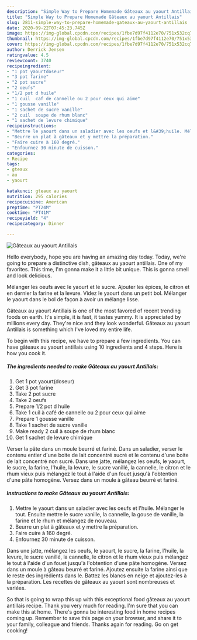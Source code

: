 ```yaml
---
description: "Simple Way to Prepare Homemade Gâteaux au yaourt Antillais"
title: "Simple Way to Prepare Homemade Gâteaux au yaourt Antillais"
slug: 2811-simple-way-to-prepare-homemade-gateaux-au-yaourt-antillais
date: 2020-09-22T07:45:23.745Z
image: https://img-global.cpcdn.com/recipes/1fbe7d97f4112e70/751x532cq70/gateaux-au-yaourt-antillais-photo-principale-de-la-recette.jpg
thumbnail: https://img-global.cpcdn.com/recipes/1fbe7d97f4112e70/751x532cq70/gateaux-au-yaourt-antillais-photo-principale-de-la-recette.jpg
cover: https://img-global.cpcdn.com/recipes/1fbe7d97f4112e70/751x532cq70/gateaux-au-yaourt-antillais-photo-principale-de-la-recette.jpg
author: Derrick Jensen
ratingvalue: 4.5
reviewcount: 3740
recipeingredient:
- "1 pot yaourtdoseur"
- "3 pot farine"
- "2 pot sucre"
- "2 oeufs"
- "1/2 pot d huile"
- "1 cuil  caf de cannelle ou 2 pour ceux qui aime"
- "1 gousse vanille"
- "1 sachet de sucre vanille"
- "2 cuil  soupe de rhum blanc"
- "1 sachet de levure chimique"
recipeinstructions:
- "Mettre le yaourt dans un saladier avec les oeufs et l&#39;huile. Mélanger le tout. Ensuite mettre le sucre vanille, la cannelle, la gouse de vanille, la farine et le rhum et mélangez de nouveau."
- "Beurre un plat à gâteaux et y mettre la préparation."
- "Faire cuire à 160 degré."
- "Enfournez 30 minute de cuisson."
categories:
- Recipe
tags:
- gteaux
- au
- yaourt

katakunci: gteaux au yaourt 
nutrition: 295 calories
recipecuisine: American
preptime: "PT24M"
cooktime: "PT41M"
recipeyield: "4"
recipecategory: Dinner

---
```



![Gâteaux au yaourt Antillais](https://img-global.cpcdn.com/recipes/1fbe7d97f4112e70/751x532cq70/gateaux-au-yaourt-antillais-photo-principale-de-la-recette.jpg)

Hello everybody, hope you are having an amazing day today. Today, we're going to prepare a distinctive dish, gâteaux au yaourt antillais. One of my favorites. This time, I'm gonna make it a little bit unique. This is gonna smell and look delicious.

Mélanger les oeufs avec le yaourt et le sucre. Ajouter les épices, le citron et en dernier la farine et la levure. Videz le yaourt dans un petit bol. Mélanger le yaourt dans le bol de façon à avoir un mélange lisse.

Gâteaux au yaourt Antillais is one of the most favored of recent trending foods on earth. It's simple, it is fast, it tastes yummy. It is appreciated by millions every day. They're nice and they look wonderful. Gâteaux au yaourt Antillais is something which I've loved my entire life.


To begin with this recipe, we have to prepare a few ingredients. You can have gâteaux au yaourt antillais using 10 ingredients and 4 steps. Here is how you cook it.

<!--inarticleads1-->

##### The ingredients needed to make Gâteaux au yaourt Antillais:

1. Get 1 pot yaourt(doseur)
1. Get 3 pot farine
1. Take 2 pot sucre
1. Take 2 oeufs
1. Prepare 1/2 pot d huile
1. Take 1 cuil à café de cannelle ou 2 pour ceux qui aime
1. Prepare 1 gousse vanille
1. Take 1 sachet de sucre vanille
1. Make ready 2 cuil à soupe de rhum blanc
1. Get 1 sachet de levure chimique


Verser la pâte dans un moule beurré et fariné. Dans un saladier, verser le contenu entier d&#39;une boite de lait concentré sucré et le contenu d&#39;une boite de lait concentré non sucré. Dans une jatte, mélangez les oeufs, le yaourt, le sucre, la farine, l&#39;huile, la levure, le sucre vanillé, la cannelle, le citron et le rhum vieux puis mélangez le tout à l&#39;aide d&#39;un fouet jusqu&#39;à l&#39;obtention d&#39;une pâte homogène. Versez dans un moule à gâteau beurré et fariné. 

<!--inarticleads2-->

##### Instructions to make Gâteaux au yaourt Antillais:

1. Mettre le yaourt dans un saladier avec les oeufs et l&#39;huile. Mélanger le tout. Ensuite mettre le sucre vanille, la cannelle, la gouse de vanille, la farine et le rhum et mélangez de nouveau.
1. Beurre un plat à gâteaux et y mettre la préparation.
1. Faire cuire à 160 degré.
1. Enfournez 30 minute de cuisson.


Dans une jatte, mélangez les oeufs, le yaourt, le sucre, la farine, l&#39;huile, la levure, le sucre vanillé, la cannelle, le citron et le rhum vieux puis mélangez le tout à l&#39;aide d&#39;un fouet jusqu&#39;à l&#39;obtention d&#39;une pâte homogène. Versez dans un moule à gâteau beurré et fariné. Ajoutez ensuite la farine ainsi que le reste des ingrédients dans le. Battez les blancs en neige et ajoutez-les à la préparation. Les recettes de gâteaux au yaourt sont nombreuses et variées. 

So that is going to wrap this up with this exceptional food gâteaux au yaourt antillais recipe. Thank you very much for reading. I'm sure that you can make this at home. There's gonna be interesting food in home recipes coming up. Remember to save this page on your browser, and share it to your family, colleague and friends. Thanks again for reading. Go on get cooking!

